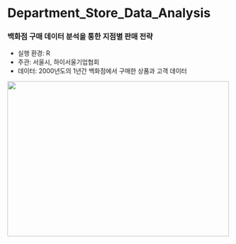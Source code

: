 # Department_Store_Data_Analysis

### 백화점 구매 데이터 분석을 통한 지점별 판매 전략
- 실행 환경: R
- 주관: 서울시, 하이서울기업협회
- 데이터: 2000년도의 1년간 백화점에서 구매한 상품과 고객 데이터

<img src="https://user-images.githubusercontent.com/69622147/158565037-79d717cb-dffa-4f59-8389-daddac309ed5.png" width="500" height="350"/>


